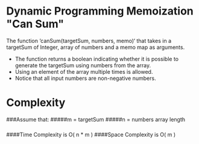 # Dynamic Programming Memoization "Can Sum"

The function ‘canSum(targetSum, numbers, memo)‘ that takes in a
targetSum of Integer, array of numbers and a memo map as arguments.

* The function returns a boolean indicating whether it is possible to generate the targetSum using numbers from the array.
* Using an element of the array multiple times is allowed. 
* Notice that all input numbers are non-negative numbers.

# Complexity

###Assume that:
#####m = targetSum
#####n = numbers array length
###
####Time Complexity is O( n * m )
####Space Complexity is O( m )